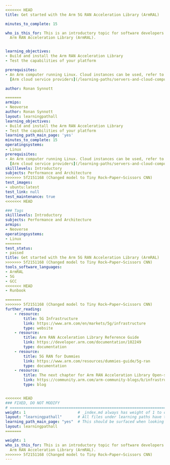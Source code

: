```yaml
---
<<<<<<< HEAD
title: Get started with the Arm 5G RAN Acceleration Library (ArmRAL)

minutes_to_complete: 15

who_is_this_for: This is an introductory topic for software developers new to the
  Arm RAN Acceleration Library (ArmRAL).


learning_objectives:
- Build and install the Arm RAN Acceleration Library
- Test the capabilities of your platform

prerequisites:
- An Arm computer running Linux. Cloud instances can be used, refer to the list of
  [Arm cloud service providers](/learning-paths/servers-and-cloud-computing/csp/).

author: Ronan Synnott

=======
armips:
- Neoverse
author: Ronan Synnott
layout: learningpathall
learning_objectives:
- Build and install the Arm RAN Acceleration Library
- Test the capabilities of your platform
learning_path_main_page: 'yes'
minutes_to_complete: 15
operatingsystems:
- Linux
prerequisites:
- An Arm computer running Linux. Cloud instances can be used, refer to the list of
  [Arm cloud service providers](/learning-paths/servers-and-cloud-computing/csp/).
skilllevels: Introductory
subjects: Performance and Architecture
>>>>>>> 5f2151168 (Changed model to Tiny Rock–Paper–Scissors CNN)
test_images:
- ubuntu:latest
test_link: null
test_maintenance: true
<<<<<<< HEAD

### Tags
skilllevels: Introductory
subjects: Performance and Architecture
armips:
- Neoverse
operatingsystems:
- Linux
=======
test_status:
- passed
title: Get started with the Arm 5G RAN Acceleration Library (ArmRAL)
>>>>>>> 5f2151168 (Changed model to Tiny Rock–Paper–Scissors CNN)
tools_software_languages:
- ArmRAL
- 5G
- GCC
<<<<<<< HEAD
- Runbook

=======
>>>>>>> 5f2151168 (Changed model to Tiny Rock–Paper–Scissors CNN)
further_reading:
    - resource:
        title: 5G Infrastructure
        link: https://www.arm.com/en/markets/5g/infrastructure
        type: website
    - resource:
        title: Arm RAN Acceleration Library Reference Guide
        link: https://developer.arm.com/documentation/102249
        type: documentation
    - resource:
        title: 5G RAN for Dummies
        link: https://www.arm.com/resources/dummies-guide/5g-ran
        type: documentation
    - resource:
        title: The next chapter for Arm RAN Acceleration Library Open-sourcing the code base & accelerating adoption
        link: https://community.arm.com/arm-community-blogs/b/infrastructure-solutions-blog/posts/arm-ral-is-now-open-source
        type: blog


<<<<<<< HEAD
### FIXED, DO NOT MODIFY
# ================================================================================
weight: 1                       # _index.md always has weight of 1 to order correctly
layout: "learningpathall"       # All files under learning paths have this same wrapper
learning_path_main_page: "yes"  # This should be surfaced when looking for related content. Only set for _index.md of learning path content.
layout: learningpathall
=======

weight: 1
who_is_this_for: This is an introductory topic for software developers new to the
  Arm RAN Acceleration Library (ArmRAL).
>>>>>>> 5f2151168 (Changed model to Tiny Rock–Paper–Scissors CNN)
---
```

